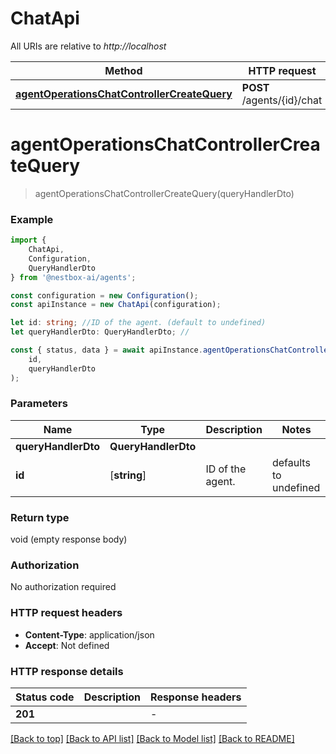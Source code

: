 # ChatApi

All URIs are relative to *http://localhost*

|Method | HTTP request | Description|
|------------- | ------------- | -------------|
|[**agentOperationsChatControllerCreateQuery**](#agentoperationschatcontrollercreatequery) | **POST** /agents/{id}/chat | |

# **agentOperationsChatControllerCreateQuery**
> agentOperationsChatControllerCreateQuery(queryHandlerDto)


### Example

```typescript
import {
    ChatApi,
    Configuration,
    QueryHandlerDto
} from '@nestbox-ai/agents';

const configuration = new Configuration();
const apiInstance = new ChatApi(configuration);

let id: string; //ID of the agent. (default to undefined)
let queryHandlerDto: QueryHandlerDto; //

const { status, data } = await apiInstance.agentOperationsChatControllerCreateQuery(
    id,
    queryHandlerDto
);
```

### Parameters

|Name | Type | Description  | Notes|
|------------- | ------------- | ------------- | -------------|
| **queryHandlerDto** | **QueryHandlerDto**|  | |
| **id** | [**string**] | ID of the agent. | defaults to undefined|


### Return type

void (empty response body)

### Authorization

No authorization required

### HTTP request headers

 - **Content-Type**: application/json
 - **Accept**: Not defined


### HTTP response details
| Status code | Description | Response headers |
|-------------|-------------|------------------|
|**201** |  |  -  |

[[Back to top]](#) [[Back to API list]](../README.md#documentation-for-api-endpoints) [[Back to Model list]](../README.md#documentation-for-models) [[Back to README]](../README.md)

